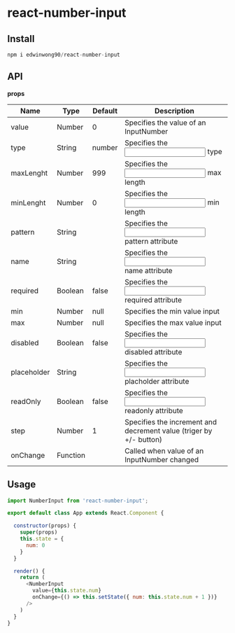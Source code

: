 # react-number-input


## Install
```javascript
npm i edwinwong90/react-number-input
```

## API

**props**

| Name | Type | Default | Description |
|------|------|---------|-------------|
|value|Number|0|Specifies the value of an InputNumber
|type|String|number|Specifies the <input /> type
|maxLenght|Number|999|Specifies the <input /> max length
|minLenght|Number|0|Specifies the <input /> min length
|pattern|String||Specifies the <input /> pattern attribute
|name|String||Specifies the <input /> name attribute
|required|Boolean|false|Specifies the <input /> required attribute
|min|Number|null|Specifies the min value input
|max|Number|null|Specifies the max value input
|disabled|Boolean|false|Specifies the <input /> disabled attribute
|placeholder|String||Specifies the <input /> placholder attribute
|readOnly|Boolean|false|Specifies the <input /> readonly attribute
|step|Number|1|Specifies the increment and decrement value (triger by +/- button)
|onChange|Function||Called when value of an InputNumber changed

## Usage

```javascript
import NumberInput from 'react-number-input';

export default class App extends React.Component {

  constructor(props) {
    super(props)
    this.state = {
      num: 0
    }
  }

  render() {
    return (
      <NumberInput
        value={this.state.num}
        onChange={() => this.setState({ num: this.state.num + 1 })}
      />
    )
  } 
}
    
```
